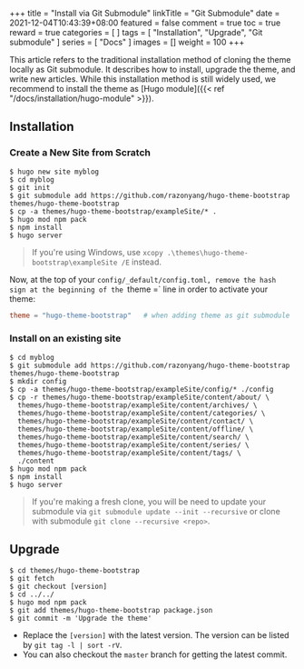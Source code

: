 +++
title = "Install via Git Submodule"
linkTitle = "Git Submodule"
date = 2021-12-04T10:43:39+08:00
featured = false
comment = true
toc = true
reward = true
categories = [
]
tags = [
  "Installation",
  "Upgrade",
  "Git submodule"
]
series = [
  "Docs"
]
images = []
weight = 100
+++

This article refers to the traditional installation method of cloning the theme locally as Git submodule.
It describes how to install, upgrade the theme, and write new articles.
While this installation method is still widely used, we recommend to install the theme as [Hugo module]({{< ref "/docs/installation/hugo-module" >}}).

## Installation

### Create a New Site from Scratch

```shell
$ hugo new site myblog
$ cd myblog
$ git init
$ git submodule add https://github.com/razonyang/hugo-theme-bootstrap themes/hugo-theme-bootstrap
$ cp -a themes/hugo-theme-bootstrap/exampleSite/* .
$ hugo mod npm pack
$ npm install
$ hugo server
```

> If you're using Windows, use `xcopy .\themes\hugo-theme-bootstrap\exampleSite /E` instead.

Now, at the top of your `config/_default/config.toml, remove the hash sign at the beginning of the `theme =` line in order to activate your theme:

```toml
theme = "hugo-theme-bootstrap"   # when adding theme as git submodule
```

### Install on an existing site

```shell
$ cd myblog
$ git submodule add https://github.com/razonyang/hugo-theme-bootstrap themes/hugo-theme-bootstrap
$ mkdir config
$ cp -a themes/hugo-theme-bootstrap/exampleSite/config/* ./config
$ cp -r themes/hugo-theme-bootstrap/exampleSite/content/about/ \
  themes/hugo-theme-bootstrap/exampleSite/content/archives/ \
  themes/hugo-theme-bootstrap/exampleSite/content/categories/ \
  themes/hugo-theme-bootstrap/exampleSite/content/contact/ \
  themes/hugo-theme-bootstrap/exampleSite/content/offline/ \
  themes/hugo-theme-bootstrap/exampleSite/content/search/ \
  themes/hugo-theme-bootstrap/exampleSite/content/series/ \
  themes/hugo-theme-bootstrap/exampleSite/content/tags/ \
  ./content
$ hugo mod npm pack
$ npm install
$ hugo server
```

> If you're making a fresh clone, you will be need to update your submodule via `git submodule update --init --recursive` or clone with submodule `git clone --recursive <repo>`.

## Upgrade

```shell
$ cd themes/hugo-theme-bootstrap
$ git fetch
$ git checkout [version]
$ cd ../../
$ hugo mod npm pack
$ git add themes/hugo-theme-bootstrap package.json
$ git commit -m 'Upgrade the theme'
```

- Replace the `[version]` with the latest version. The version can be listed by `git tag -l | sort -rV`.
- You can also checkout the `master` branch for getting the latest commit.
